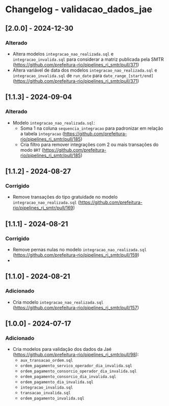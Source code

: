 # Changelog - validacao_dados_jae

## [2.0.0] - 2024-12-30

### Alterado

- Altera modelos `integracao_nao_realizada.sql` e `integracao_invalida.sql` para considerar a matriz publicada pela SMTR (https://github.com/prefeitura-rio/pipelines_rj_smtr/pull/371)
- Altera variável de data dos modelos `integracao_nao_realizada.sql` e `integracao_invalida.sql` de `run_date` para `date_range_[start/end]` (https://github.com/prefeitura-rio/pipelines_rj_smtr/pull/371)

## [1.1.3] - 2024-09-04

### Alterado
  - Modelo `integracao_nao_realizada.sql`:
    - Soma 1 na coluna `sequencia_integracao` para padronizar em relação a tabela `integracao` (https://github.com/prefeitura-rio/pipelines_rj_smtr/pull/185)
    - Cria filtro para remover integrações com 2 ou mais transações do modo `BRT` (https://github.com/prefeitura-rio/pipelines_rj_smtr/pull/185)

## [1.1.2] - 2024-08-27

### Corrigido
  - Remove transações do tipo gratuidade no modelo `integracao_nao_realizada.sql` (https://github.com/prefeitura-rio/pipelines_rj_smtr/pull/169)

## [1.1.1] - 2024-08-21

### Corrigido
  - Remove pernas nulas no modelo `integracao_nao_realizada.sql` (https://github.com/prefeitura-rio/pipelines_rj_smtr/pull/159)
  -
## [1.1.0] - 2024-08-21

### Adicionado
  - Cria modelo `integracao_nao_realizada.sql` (https://github.com/prefeitura-rio/pipelines_rj_smtr/pull/157)

## [1.0.0] - 2024-07-17

### Adicionado
  - Cria modelos para validação dos dados da Jaé (https://github.com/prefeitura-rio/pipelines_rj_smtr/pull/98):
    - `aux_transacao_ordem.sql`
    - `ordem_pagamento_servico_operador_dia_invalida.sql`
    - `ordem_pagamento_consorcio_operador_dia_invalida.sql`
    - `ordem_pagamento_consorcio_dia_invalida.sql`
    - `ordem_pagamento_dia_invalida.sql`
    - `integracao_invalida.sql`
    - `transacao_invalida.sql`
    - `ordem_pagamento_invalida.sql`